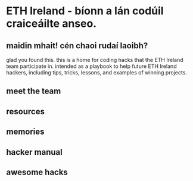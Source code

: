 # ETH Ireland - bíonn a lán codúil craiceáilte anseo. 
## maidin mhait! cén chaoi rudaí laoibh?

glad you found this. this is a home for coding hacks that the ETH Ireland team participate in. 
intended as a playbook to help future ETH Ireland hackers, including tips, tricks, lessons, and examples of winning projects.

## meet the team

## resources

## memories

## hacker manual

## awesome hacks 